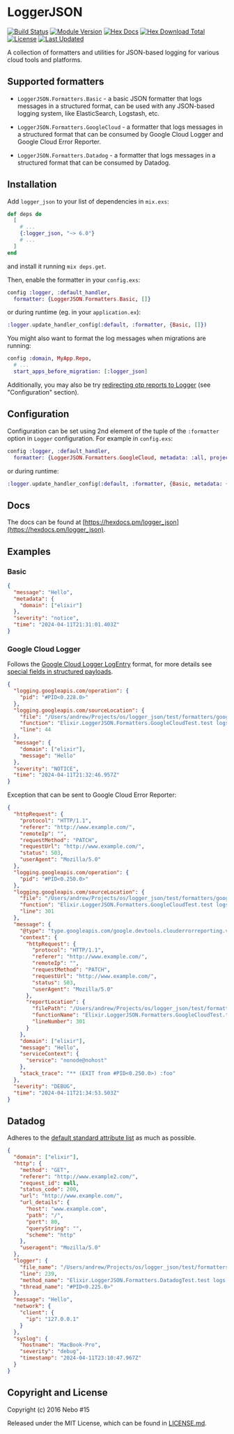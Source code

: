 # LoggerJSON

[![Build Status](https://travis-ci.org/Nebo15/logger_json.svg?branch=master)](https://travis-ci.org/Nebo15/logger_json)
[![Module Version](https://img.shields.io/hexpm/v/logger_json.svg)](https://hex.pm/packages/logger_json)
[![Hex Docs](https://img.shields.io/badge/hex-docs-lightgreen.svg)](https://hexdocs.pm/logger_json/)
[![Hex Download Total](https://img.shields.io/hexpm/dt/logger_json.svg)](https://hex.pm/packages/logger_json)
[![License](https://img.shields.io/hexpm/l/logger_json.svg)](https://github.com/Nebo15/logger_json/blob/master/LICENSE)
[![Last Updated](https://img.shields.io/github/last-commit/Nebo15/logger_json.svg)](https://github.com/Nebo15/logger_json/commits/master)

A collection of formatters and utilities for JSON-based logging for various cloud tools and platforms.

## Supported formatters

- `LoggerJSON.Formatters.Basic` - a basic JSON formatter that logs messages in a structured format,
  can be used with any JSON-based logging system, like ElasticSearch, Logstash, etc.

- `LoggerJSON.Formatters.GoogleCloud` - a formatter that logs messages in a structured format that can be
  consumed by Google Cloud Logger and Google Cloud Error Reporter.

- `LoggerJSON.Formatters.Datadog` - a formatter that logs messages in a structured format that can be consumed
  by Datadog.

## Installation

Add `logger_json` to your list of dependencies in `mix.exs`:

```elixir
def deps do
  [
    # ...
    {:logger_json, "~> 6.0"}
    # ...
  ]
end
```

and install it running `mix deps.get`.

Then, enable the formatter in your `config.exs`:

```elixir
config :logger, :default_handler,
  formatter: {LoggerJSON.Formatters.Basic, []}
```

or during runtime (eg. in your `application.ex`):

```elixir
:logger.update_handler_config(:default, :formatter, {Basic, []})
```

You might also want to format the log messages when migrations are running:

```elixir
config :domain, MyApp.Repo,
  # ...
  start_apps_before_migration: [:logger_json]
```

Additionally, you may also be try [redirecting otp reports to Logger](https://hexdocs.pm/logger/Logger.html#module-configuration) (see "Configuration" section).

## Configuration

Configuration can be set using 2nd element of the tuple of the `:formatter` option in `Logger` configuration.
For example in `config.exs`:

```elixir
config :logger, :default_handler,
  formatter: {LoggerJSON.Formatters.GoogleCloud, metadata: :all, project_id: "logger-101"}
```

or during runtime:

```elixir
:logger.update_handler_config(:default, :formatter, {Basic, metadata: {:all_except, [:conn]}})
```

## Docs

The docs can be found at [https://hexdocs.pm/logger_json](https://hexdocs.pm/logger_json).

## Examples

### Basic

```json
{
  "message": "Hello",
  "metadata": {
    "domain": ["elixir"]
  },
  "severity": "notice",
  "time": "2024-04-11T21:31:01.403Z"
}
```

### Google Cloud Logger

Follows the [Google Cloud Logger LogEntry](https://cloud.google.com/logging/docs/reference/v2/rest/v2/LogEntry) format,
for more details see [special fields in structured payloads](https://cloud.google.com/logging/docs/agent/configuration#special_fields_in_structured_payloads).

```json
{
  "logging.googleapis.com/operation": {
    "pid": "#PID<0.228.0>"
  },
  "logging.googleapis.com/sourceLocation": {
    "file": "/Users/andrew/Projects/os/logger_json/test/formatters/google_cloud_test.exs",
    "function": "Elixir.LoggerJSON.Formatters.GoogleCloudTest.test logs an LogEntry of a given level/1",
    "line": 44
  },
  "message": {
    "domain": ["elixir"],
    "message": "Hello"
  },
  "severity": "NOTICE",
  "time": "2024-04-11T21:32:46.957Z"
}
```

Exception that can be sent to Google Cloud Error Reporter:

```json
{
  "httpRequest": {
    "protocol": "HTTP/1.1",
    "referer": "http://www.example.com/",
    "remoteIp": "",
    "requestMethod": "PATCH",
    "requestUrl": "http://www.example.com/",
    "status": 503,
    "userAgent": "Mozilla/5.0"
  },
  "logging.googleapis.com/operation": {
    "pid": "#PID<0.250.0>"
  },
  "logging.googleapis.com/sourceLocation": {
    "file": "/Users/andrew/Projects/os/logger_json/test/formatters/google_cloud_test.exs",
    "function": "Elixir.LoggerJSON.Formatters.GoogleCloudTest.test logs exception http context/1",
    "line": 301
  },
  "message": {
    "@type": "type.googleapis.com/google.devtools.clouderrorreporting.v1beta1.ReportedErrorEvent",
    "context": {
      "httpRequest": {
        "protocol": "HTTP/1.1",
        "referer": "http://www.example.com/",
        "remoteIp": "",
        "requestMethod": "PATCH",
        "requestUrl": "http://www.example.com/",
        "status": 503,
        "userAgent": "Mozilla/5.0"
      },
      "reportLocation": {
        "filePath": "/Users/andrew/Projects/os/logger_json/test/formatters/google_cloud_test.exs",
        "functionName": "Elixir.LoggerJSON.Formatters.GoogleCloudTest.test logs exception http context/1",
        "lineNumber": 301
      }
    },
    "domain": ["elixir"],
    "message": "Hello",
    "serviceContext": {
      "service": "nonode@nohost"
    },
    "stack_trace": "** (EXIT from #PID<0.250.0>) :foo"
  },
  "severity": "DEBUG",
  "time": "2024-04-11T21:34:53.503Z"
}
```

## Datadog

Adheres to the [default standard attribute list](https://docs.datadoghq.com/logs/processing/attributes_naming_convention/#default-standard-attribute-list)
as much as possible.

```json
{
  "domain": ["elixir"],
  "http": {
    "method": "GET",
    "referer": "http://www.example2.com/",
    "request_id": null,
    "status_code": 200,
    "url": "http://www.example.com/",
    "url_details": {
      "host": "www.example.com",
      "path": "/",
      "port": 80,
      "queryString": "",
      "scheme": "http"
    },
    "useragent": "Mozilla/5.0"
  },
  "logger": {
    "file_name": "/Users/andrew/Projects/os/logger_json/test/formatters/datadog_test.exs",
    "line": 239,
    "method_name": "Elixir.LoggerJSON.Formatters.DatadogTest.test logs http context/1",
    "thread_name": "#PID<0.225.0>"
  },
  "message": "Hello",
  "network": {
    "client": {
      "ip": "127.0.0.1"
    }
  },
  "syslog": {
    "hostname": "MacBook-Pro",
    "severity": "debug",
    "timestamp": "2024-04-11T23:10:47.967Z"
  }
}
```

## Copyright and License

Copyright (c) 2016 Nebo #15

Released under the MIT License, which can be found in [LICENSE.md](./LICENSE.md).
